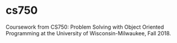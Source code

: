 # cs750
Coursework from CS750: Problem Solving with Object Oriented Programming at the University of Wisconsin-Milwaukee, Fall 2018. 
